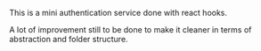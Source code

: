 This is a mini authentication service done with react hooks.

A lot of improvement still to be done to make it cleaner in terms of abstraction and folder structure.
